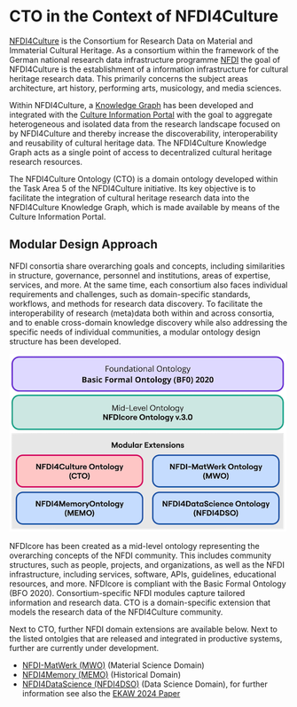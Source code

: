 # CTO in the Context of NFDI4Culture

[NFDI4Culture](https://nfdi4culture.de/) is the Consortium for Research Data on Material and Immaterial Cultural Heritage. As a consortium within the framework of the German national research data infrastructure programme [NFDI](https://www.nfdi.de) the goal of NFDI4Culture is the establishment of a information infrastructure for cultural heritage research data. This primarily concerns the subject areas architecture, art history, performing arts, musicology, and media sciences. 

Within NFDI4Culture, a [Knowledge Graph](https://nfdi4culture.de/resources/knowledge-graph.html) has been developed and integrated with the [Culture Information Portal](https://nfdi4culture.de/) with the goal to aggregate heterogeneous and isolated data from the research landscape focused on by NFDI4Culture and thereby increase the discoverability, interoperability and reusability of cultural heritage data. The NFDI4Culture Knowledge Graph acts as a single point of access to decentralized cultural heritage research resources. 

The NFDI4Culture Ontology (CTO) is a domain ontology developed within the Task Area 5 of the NFDI4Culture initiative. Its key objective is to facilitate the integration of cultural heritage research data into the NFDI4Culture Knowledge Graph, which is made available by means of the Culture Information Portal. 

## Modular Design Approach

NFDI consortia share overarching goals and concepts, including similarities in structure, governance, personnel and institutions, areas of expertise, services, and more. At the same time, each consortium also faces individual requirements and challenges, such as domain-specific standards, workflows, and methods for research data discovery. To facilitate the interoperability of research (meta)data both within and across consortia, and to enable cross-domain knowledge discovery while also addressing the specific needs of individual communities, a modular ontology design structure has been developed.

![Modularization](assets/nfdi-modules-sm.png)

NFDIcore has been created as a mid-level ontology representing the overarching concepts of the NFDI community. This includes community structures, such as people, projects, and organizations, as well as the NFDI infrastructure, including services, software, APIs, guidelines, educational resources, and more. NFDIcore is compliant with the Basic Formal Ontology (BFO 2020). Consortium-specific NFDI modules capture tailored information and research data. CTO is a domain-specific extension that models the research data of the NFDI4Culture community.

Next to CTO, further NFDI domain extensions are available below. Next to the listed ontolgies that are released and integrated in productive systems, further are currently under development.   

- [NFDI-MatWerk (MWO)](http://purls.helmholtz-metadaten.de/mwo/) (Material Science Domain) 
- [NFDI4Memory (MEMO)](https://github.com/ISE-FIZKarlsruhe/nfdi4memory) (Historical Domain)
- [NFDI4DataScience (NFDI4DSO)](https://nfdi.fiz-karlsruhe.de/nfdi4dso/) (Data Science Domain), for further information see also the [EKAW 2024 Paper](https://arxiv.org/abs/2408.08698 )

<!--Information Graph
#The Information Graph (IG) contains the general information about the consortium, based on the [LOD extension](https://github.com/digicademy/lod) for TYPO3 developed by the [Digital Academy in Mainz](https://www.adwmainz.de/digitalitaet/digitale-akademie.html).
#Research Data Graph
#The Research Data Graph (RDG) is the bulk research data as contributed by the [various datafeeds](https://nfdi4culture.de/go/sparql-data-portals) from the consortium participants that functions as an index of culture research data. -->